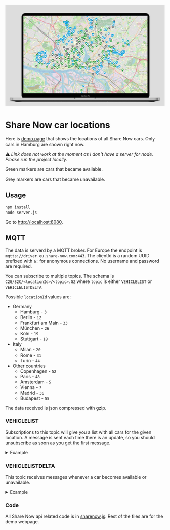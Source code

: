 ![Preview of demo website](mockup.jpg)

# Share Now car locations
Here is [demo page](https://t3rm1.github.io/share-now-api/) that shows the locations of all Share Now cars. Only cars in Hamburg are shown right now.

:warning: _Link does not work at the moment as I don't have a server for node. Please run the project locally._

Green markers are cars that became available.

Grey markers are cars that became unavailable.

## Usage
```
npm install
node server.js
```
Go to [http://localhost:8080](http://localhost:8080).


## MQTT
The data is serverd by a MQTT broker. For Europe the endpoint is `mqtts://driver.eu.share-now.com:443`. The clientId is a random UUID prefixed with `a:` for anonymous connections. No username and password are required.

You can subscribe to multiple topics. The schema is `C2G/S2C/<locationId>/<topic>.GZ` where `topic` is either `VEHICLELIST` or `VEHICLELISTDELTA`.

Possible `locationId` values are:

- Germany
    - Hamburg - `3`
    - Berlin - `12`
    - Frankfurt am Main - `33`
    - München - `26`
    - Köln - `19`
    - Stuttgart - `18`
- Italy
    - Milan - `20`
    - Rome - `31`
    - Turin - `44`
- Other countries
    - Copenhagen - `52`
    - Paris - `48`
    - Amsterdam - `5`
    - Vienna - `7`
    - Madrid - `36`
    - Budapest - `55`

The data received is json compressed with gzip.

### VEHICLELIST
Subscriptions to this topic will give you a list with all cars for the given location. A message is sent each time there is an update, so you should unsubscribe as soon as you get the first message.

<details>
    <summary>Example</summary>

```json
{
    "connectedVehicles": [
        {
            "id": "WBY8P210107E82494",
            "plate": "M-EV1558E",
            "geoCoordinate": {
                "latitude": 53.57132,
                "longitude": 9.95367
            },
            "fuellevel": 84,
            "address": "Fruchtallee 107, 20259 Hamburg",
            "locationId": "3",
            "buildSeries": "BMW_I3",
            "fuelType": "ELECTRIC",
            "primaryColor": "B85U",
            "hardwareVersion": "HW42",
            "imageUrl": "https://www.car2go.com/rentalassets/vehicles/{density}/bmw_i3_capparis_white.png",
            "transmission": "GA",
            "rank": 1,
            "vin": "WBY8P210107E82494",
            "locationIdAsLong": 3
        }
    ],
    "locationId": 3,
    "eventType": "CONNECTED_VEHICLES",
    "timestamp": 1589666154706
}
```
</details>

### VEHICLELISTDELTA
This topic receives messages whenever a car becomes available or unavailable.

<details>
    <summary>Example</summary>

```json
{
    "addedVehicles": [
        {
            "id": "WME4533421K323858",
            "plate": "HH-GO8560",
            "geoCoordinate": {
                "latitude": 53.55533,
                "longitude": 10.02782
            },
            "fuellevel": 59,
            "address": "Jungestra\u00c3\u0178e 6, 20535 Hamburg",
            "locationId": "3",
            "buildSeries": "C453",
            "fuelType": "GASOLINE",
            "primaryColor": "EN2U",
            "secondaryColor": "EDAO",
            "hardwareVersion": "HW3",
            "imageUrl": "https://www.car2go.com/rentalassets/vehicles/{density}/c453_silver.png",
            "transmission": "GA",
            "rank": 1,
            "vin": "WME4533421K323858",
            "locationIdAsLong": 3
        }
    ],
    "removedVehicles": [
        "WME4533421K291769"
    ],
    "locationId": 3,
    "timestamp": 1589656739007,
    "eventType": "VEHICLE_LIST_UPDATE"
}
```
</details>

### Code
All Share Now api related code is in [sharenow.js](sharenow.js). Rest of the files are for the demo webpage.